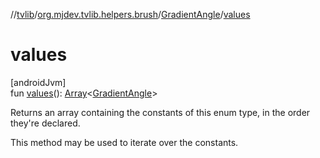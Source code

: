 //[tvlib](../../../index.md)/[org.mjdev.tvlib.helpers.brush](../index.md)/[GradientAngle](index.md)/[values](values.md)

# values

[androidJvm]\
fun [values](values.md)(): [Array](https://kotlinlang.org/api/latest/jvm/stdlib/kotlin/-array/index.html)&lt;[GradientAngle](index.md)&gt;

Returns an array containing the constants of this enum type, in the order they're declared.

This method may be used to iterate over the constants.
